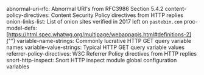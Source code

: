 abnormal-uri-rfc: Abnormal URI's from RFC3986 Section 5.4.2
content-policy-directives: Content Security Policy directives from HTTP replies
onion-links-list: List of onion sites verified in 2017 left on `pastebin.com`
proc-model-defs: [https://html.spec.whatwg.org/multipage/webappapis.html#definitions-2]("")
variable-name-strings: Commonly lucrative HTTP GET query variable names
variable-value-strings: Typical HTTP GET query variable values
referrer-policy-directives: W3C Referrer Policy directives from HTTP replies
snort-http-inspect: Snort HTTP inspect module global configuration variables
